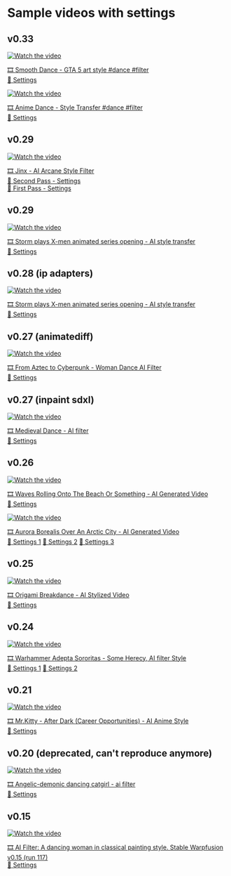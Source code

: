 # Sample videos with settings

## v0.33

[![Watch the video](https://img.youtube.com/vi/_TImWsJOhD0/maxresdefault.jpg)](https://www.youtube.com/shorts/_TImWsJOhD0)

[🎞️ Smooth Dance - GTA 5 art style #dance #filter
](https://www.youtube.com/shorts/_TImWsJOhD0) \
[📙 Settings](stable_warpfusion_0.33.0(290)_settings.txt)


[![Watch the video](https://img.youtube.com/vi/uvNm43dZ9TQ/maxresdefault.jpg)](https://www.youtube.com/shorts/uvNm43dZ9TQ)

[🎞️ Anime Dance - Style Transfer #dance #filter
](https://www.youtube.com/shorts/uvNm43dZ9TQ) \
[📙 Settings](stable_warpfusion_0.33.0(318)_settings.txt)


## v0.29 
[![Watch the video](https://img.youtube.com/vi/QTIMxtMOouI/maxresdefault.jpg)](https://www.youtube.com/shorts/QTIMxtMOouI)

[🎞️ Jinx - AI Arcane Style Filter
](https://www.youtube.com/shorts/QTIMxtMOouI) \
[📙 Second Pass - Settings](stable_warpfusion_0.29.0(151)_settings.txt) \
[📙 First Pass - Settings](stable_warpfusion_0.29.0(137)_settings.txt)


## v0.29 
[![Watch the video](https://img.youtube.com/vi/11jsSgiZxzE/maxresdefault.jpg)](https://www.youtube.com/watch?v=11jsSgiZxzE)

[🎞️ Storm plays X-men animated series opening - AI style transfer
](https://www.youtube.com/watch?v=11jsSgiZxzE) \
[📙 Settings](stable_warpfusion_0.29.0(108)_settings.txt)


## v0.28 (ip adapters)
[![Watch the video](https://img.youtube.com/vi/kHEITUCosAw/maxresdefault.jpg)](https://www.youtube.com/watch?v=kHEITUCosAw)

[🎞️ Storm plays X-men animated series opening - AI style transfer
](https://www.youtube.com/watch?v=kHEITUCosAw) \
[📙 Settings](stable_warpfusion_0.28.0(15)_settings.txt)



## v0.27 (animatediff)
[![Watch the video](https://img.youtube.com/vi/7x4PFQ22jwo/maxresdefault.jpg)](https://www.youtube.com/shorts/3k3D7x4PFQ22jwoJKkk3s8)

[🎞️ From Aztec to Cyberpunk - Woman Dance AI Filter
](https://www.youtube.com/shorts/7x4PFQ22jwo) \
[📙 Settings](stable_warpfusion_0.27.0(82)_settings.txt)


## v0.27 (inpaint sdxl)
[![Watch the video](https://img.youtube.com/vi/3k3DJKkk3s8/maxresdefault.jpg)](https://www.youtube.com/shorts/3k3DJKkk3s8)

[🎞️ Medieval Dance - AI filter
](https://www.youtube.com/shorts/3k3DJKkk3s8) \
[📙 Settings](stable_warpfusion_0.27.0(23)_settings.txt)

## v0.26
[![Watch the video](https://img.youtube.com/vi/xo4UgOXaer8/maxresdefault.jpg)](https://www.youtube.com/shorts/xo4UgOXaer8)

[🎞️ Waves Rolling Onto The Beach Or Something - AI Generated Video](https://www.youtube.com/shorts/xo4UgOXaer8) \
[📙 Settings](stable_warpfusion_0.26.0(21)_settings.txt)

[![Watch the video](https://img.youtube.com/vi/VcAaAOgL_AU/maxresdefault.jpg)](https://www.youtube.com/shorts/VcAaAOgL_AU)

[🎞️ Aurora Borealis Over An Arctic City - AI Generated Video](https://www.youtube.com/shorts/VcAaAOgL_AU) \
[📙 Settings 1](stable_warpfusion_0.26.0(7)_settings.txt)
[📙 Settings 2](stable_warpfusion_0.26.0(13)_settings.txt)
[📙 Settings 3](stable_warpfusion_0.26.0(14)_settings.txt)

## v0.25
[![Watch the video](https://img.youtube.com/vi/K10Ty0ZdbD8/maxresdefault.jpg)](https://www.youtube.com/shorts/K10Ty0ZdbD8)

[🎞️ Origami Breakdance - AI Stylized Video](https://www.youtube.com/shorts/K10Ty0ZdbD8) \
[📙 Settings](stable_warpfusion_0.25.0(149)_settings.txt)

## v0.24
[![Watch the video](https://img.youtube.com/vi/ubBjpaVFLnw/maxresdefault.jpg)](https://www.youtube.com/watch?v=ubBjpaVFLnw)

[🎞️ Warhammer Adepta Sororitas - Some Herecy, AI filter Style](https://www.youtube.com/shorts/AibknsgYUz8) \
[📙 Settings 1](stable_warpfusion_0.23.0(118)_settings.txt)
[📙 Settings 2](stable_warpfusion_0.23.0(117)_settings.txt)


## v0.21 
[![Watch the video](https://img.youtube.com/vi/AibknsgYUz8/maxresdefault.jpg)](https://www.youtube.com/shorts/AibknsgYUz8)

[🎞️ Mr.Kitty - After Dark (Career Opportunities) - AI Anime Style](https://www.youtube.com/shorts/AibknsgYUz8) \
[📙 Settings](stable_warpfusion_0.21.0(80)_settings.txt)

## v0.20 (deprecated, can't reproduce anymore)
[![Watch the video](https://img.youtube.com/vi/ZdipKQErGSU/maxresdefault.jpg)](https://www.youtube.com/shorts/ZdipKQErGSU)

[🎞️ Angelic-demonic dancing catgirl - ai filter
](https://www.youtube.com/shorts/ZdipKQErGSU) \
[📙 Settings](stable_warpfusion_0.20.0(24)_settings.txt)

## v0.15 


[![Watch the video](https://img.youtube.com/vi/1LoJQYJZLIo/maxresdefault.jpg)](https://www.youtube.com/shorts/1LoJQYJZLIo)

[🎞️ AI Filter: A dancing woman in classical painting style. Stable Warpfusion v0.15 (run 117)
](https://www.youtube.com/shorts/1LoJQYJZLIo) \
[📙 Settings](stable_warpfusion_0.15.0(117)_settings.txt)
